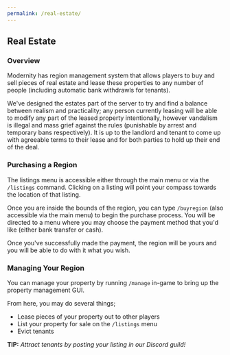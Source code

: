 ```yaml
---
permalink: /real-estate/
---
```

## Real Estate

### Overview

Modernity has region management system that allows players to buy and sell pieces of real estate and lease these properties to any number of people (including automatic bank withdrawls for tenants). 

We've designed the estates part of the server to try and find a balance between realism and practicality; any person currently leasing will be able to modify any part of the leased property intentionally, however vandalism is illegal and mass grief against the rules (punishable by arrest and temporary bans respectively). 
It is up to the landlord and tenant to come up with agreeable terms to their lease and for both parties to hold up their end of the deal.

### Purchasing a Region

The listings menu is accessible either through the main menu or via the `/listings` command. Clicking on a listing will point your compass towards the location of that listing.

Once you are inside the bounds of the region, you can type `/buyregion` (also accessible via the main menu) to begin the purchase process. You will be directed to a menu where you may choose the payment method that you'd like (either bank transfer or cash). 

Once you've successfully made the payment, the region will be yours and you will be able to do with it what you wish.

### Managing Your Region

You can manage your property by running `/manage` in-game to bring up the property management GUI.

From here, you may do several things;
- Lease pieces of your property out to other players
- List your property for sale on the `/listings` menu
- Evict tenants

**TIP:** *Attract tenants by posting your listing in our Discord guild!*
